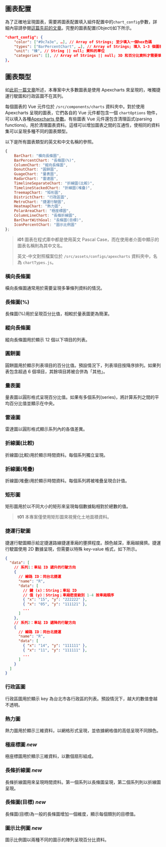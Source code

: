 ## 圖表配置

為了正確地呈現圖表，需要將圖表配置填入組件配置中的`chart_config`參數，詳細內容請參閱[這篇先前的文章](/front-end/introduction-to-components#component-configuration)。完整的圖表配置(Object)如下所示。

```json
"chart_config": {
    "color": ["#9c7a3e", …], // Array of Strings; 至少填入一個hex色碼
    "types": ["BarPercentChart", …], // Array of Strings; 填入 1-3 個圖表名稱（英文名）
    "unit": "棟", // String || null; 資料的單位
    "categories": [], // Array of Strings || null; 3D 和百分比資料才需要填寫
},
```

## 圖表類型

如[此前一篇文章](/front-end/prerequisites#apexcharts)所述，本專案中大多數圖表是使用 Apexcharts 來呈現的，唯獨捷運行駛圖和行政區圖不在其列。

每個圖表的 Vue 元件位於 `/src/components/charts` 資料夾中。對於使用 Apexcharts 呈現的圖表，它們各自的 Vue 元件都包含一個 `chartOptions` 物件，可以填入各種[Apexcharts 參數](https://apexcharts.com/docs/options/annotations/)。有些圖表 Vue 元件還包含清理函式(parsing functions)，用於清理圖表資料。這樣可以增加圖表之間的互通性，使相同的資料集可以呈現多種不同的圖表類型。

以下是所有圖表類型的英文和中文名稱的參照。

```js
{
    BarChart: "橫向長條圖",
    BarPercentChart: "長條圖(%)",
    ColumnChart: "縱向長條圖",
    DonutChart: "圓餅圖",
    GuageChart: "量表圖",
    RadarChart: "雷達圖",
    TimelineSeparateChart: "折線圖(比較)",
    TimelineStackedChart: "折線圖(堆疊)",
    TreemapChart: "矩形圖",
    DistrictChart: "行政區圖",
    MetroChart: "捷運行駛圖",
	HeatmapChart: "熱力圖",
	PolarAreaChart: "極座標圖",
	ColumnLineChart: "長條折線圖",
	BarChartWithGoal: "長條圖(目標)",
	IconPercentChart: "圖示比例圖"
};
```

> **i01**
> 圖表在程式庫中都是使用英文 Pascal Case，而在使用者介面中顯示的圖表名稱則為其中文名。
>
> 英文-中文對照檔案位於 `/src/assets/configs/apexcharts` 資料夾中，名為 `chartTypes.js`。

### 橫向長條圖

橫向長條圖通常用於需要呈現多筆條列資料的情況。

### 長條圖(%)

長條圖(%)用於呈現百分比值，相較於量表圖更為簡潔。

### 縱向長條圖

縱向長條圖用於顯示 12 個以下項目的列表。

### 圓餅圖

圓餅圖用於顯示列表項目的百分比值。預設情況下，列表項目按降序排列。如果列表包含超過 6 個項目，其餘項目將被合併為「其他」。

### 量表圖

量表圖以圓形格式呈現百分比值。如果有多個系列(series)，將計算系列之間的平均百分比值並顯示在中央。

### 雷達圖

雷達圖以圓形格式顯示系列內的各值差異。

### 折線圖(比較)

折線圖(比較)用於顯示時間資料。每個系列獨立呈現。

### 折線圖(堆疊)

折線圖(堆疊)用於顯示時間資料。每個系列將被堆疊呈現合計值。

### 矩形圖

矩形圖用於以不同大小的矩形來呈現每個數據點相對於總數的值。

> **t01**
> 本專案僅使用矩形圖來視覺化土地面積資料。

### 捷運行駛圖

捷運行駛圖顯示給定捷運路線捷運車廂的壅擠程度。顏色越深，車廂越擁擠。捷運行駛圖使用 2D 數據呈現，但需要以特殊 key-value 格式，如下所示。

```json
{
  "data": [
    // 系列1：車站 ID 遞升的行駛方向
    {
      // 線路 ID：同台北捷運
      "name": "R",
      "data": [
        // 鍵 (x)：String；車站 ID
        // 值 (y)：String；車廂密度級別 1-4 按車廂順序
        { "x": "15", "y": "222222" },
        { "x": "05", "y": "111121" },
        ...
      ]
    },
    // 系列2：車站 ID 遞降的行駛方向
    {
      // 線路 ID：同台北捷運
      "name": "R",
      "data": [
        { "x": "14", "y": "111111" },
        { "x": "11", "y": "111111" },
        ...
      ]
    }
  ]
}
```

### 行政區圖

行政區圖用於顯示 key 為台北市各行政區的列表。預設情況下，越大的數值會越不透明。

### 熱力圖

熱力圖用於顯示三維資料，以網格形式呈現，並依據網格值的高低呈現不同顏色。

### 極座標圖 **_new_**

極座標圖用於顯示三維資料，以數個扇形組成。

### 長條折線圖 **_new_**

長條折線圖用來呈現時間資料。第一個系列以長條圖呈現，第二個系列則以折線圖呈現。

### 長條圖(目標) **_new_**

長條圖(目標)為一般的長條圖增加一個維度，顯示每個類別的目標值。

### 圖示比例圖 **_new_**

圖示比例圖以兩種不同的圖示的陣列呈現百分比資料。
